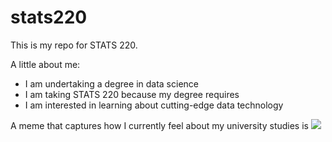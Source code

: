 # stats220
This is my repo for STATS 220. 

A little about me:

- I am undertaking a degree in data science
- I am taking STATS 220 because my degree requires
- I am interested in learning about cutting-edge data technology

A meme that captures how I currently feel about my university studies is ![](https://c.tenor.com/8druEACXtX8AAAAd/tenor.gif)
